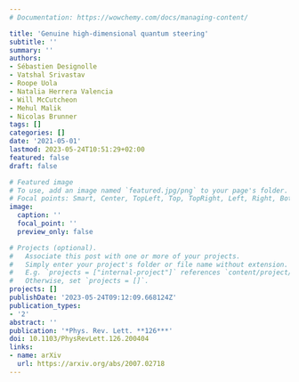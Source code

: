```yaml
---
# Documentation: https://wowchemy.com/docs/managing-content/

title: 'Genuine high-dimensional quantum steering'
subtitle: ''
summary: ''
authors:
- Sébastien Designolle
- Vatshal Srivastav
- Roope Uola
- Natalia Herrera Valencia
- Will McCutcheon
- Mehul Malik
- Nicolas Brunner
tags: []
categories: []
date: '2021-05-01'
lastmod: 2023-05-24T10:51:29+02:00
featured: false
draft: false

# Featured image
# To use, add an image named `featured.jpg/png` to your page's folder.
# Focal points: Smart, Center, TopLeft, Top, TopRight, Left, Right, BottomLeft, Bottom, BottomRight.
image:
  caption: ''
  focal_point: ''
  preview_only: false

# Projects (optional).
#   Associate this post with one or more of your projects.
#   Simply enter your project's folder or file name without extension.
#   E.g. `projects = ["internal-project"]` references `content/project/deep-learning/index.md`.
#   Otherwise, set `projects = []`.
projects: []
publishDate: '2023-05-24T09:12:09.668124Z'
publication_types:
- '2'
abstract: ''
publication: '*Phys. Rev. Lett. **126***'
doi: 10.1103/PhysRevLett.126.200404
links:
- name: arXiv
  url: https://arxiv.org/abs/2007.02718
---
```


